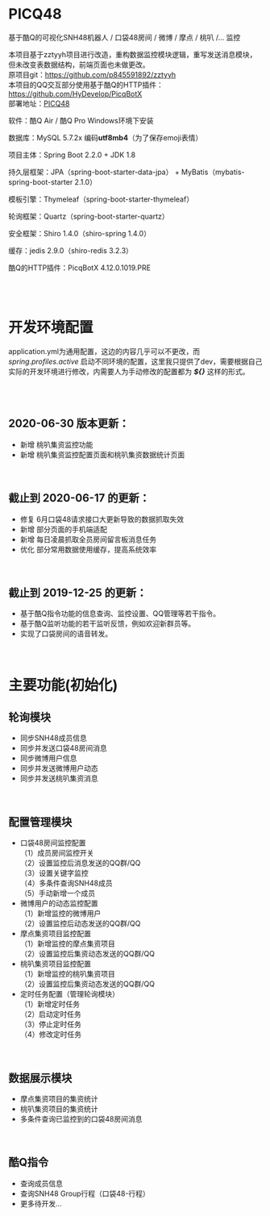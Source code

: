 # PICQ48
基于酷Q的可视化SNH48机器人 / 口袋48房间 / 微博 / 摩点 / 桃叭 /... 监控

本项目基于zztyyh项目进行改造，重构数据监控模块逻辑，重写发送消息模块，但未改变表数据结构，前端页面也未做更改。<br/>
原项目git：https://github.com/p845591892/zztyyh  <br/>
本项目的QQ交互部分使用基于酷Q的HTTP插件：https://github.com/HyDevelop/PicqBotX  <br/>
部署地址：[PICQ48](http://106.55.41.91:8080/index)

软件：酷Q Air / 酷Q Pro Windows环境下安装

数据库：MySQL 5.7.2x 编码**utf8mb4**（为了保存emoji表情）

项目主体：Spring Boot 2.2.0 + JDK 1.8

持久层框架：JPA（spring-boot-starter-data-jpa） + MyBatis（mybatis-spring-boot-starter 2.1.0）

模板引擎：Thymeleaf（spring-boot-starter-thymeleaf）

轮询框架：Quartz（spring-boot-starter-quartz）

安全框架：Shiro 1.4.0（shiro-spring 1.4.0）

缓存：jedis 2.9.0（shiro-redis 3.2.3）

酷Q的HTTP插件：PicqBotX 4.12.0.1019.PRE

<br/>
<br/>

# 开发环境配置
application.yml为通用配置，这边的内容几乎可以不更改，而 *spring.profiles.active* 启动不同环境的配置，这里我只提供了dev，需要根据自己实际的开发环境进行修改，内需要人为手动修改的配置都为 ***${}*** 这样的形式。

<br/>
<br/>

## 2020-06-30 版本更新：
* 新增 桃叭集资监控功能
* 新增 桃叭集资监控配置页面和桃叭集资数据统计页面


<br/>

## 截止到 2020-06-17 的更新：
* 修复 6月口袋48请求接口大更新导致的数据抓取失效
* 新增 部分页面的手机端适配
* 新增 每日凌晨抓取全员房间留言板消息任务
* 优化 部分常用数据使用缓存，提高系统效率


<br/>

## 截止到 2019-12-25 的更新：
* 基于酷Q指令功能的信息查询、监控设置、QQ管理等若干指令。
* 基于酷Q监听功能的若干监听反馈，例如欢迎新群员等。
* 实现了口袋房间的语音转发。

<br/>

# 主要功能(初始化)
## 轮询模块
* 同步SNH48成员信息<br/>
* 同步并发送口袋48房间消息<br/>
* 同步微博用户信息<br/>
* 同步并发送微博用户动态<br/>
* 同步并发送桃叭集资消息<br/>

<br/>

## 配置管理模块
* 口袋48房间监控配置<br/>
  （1）成员房间监控开关<br/>
  （2）设置监控后消息发送的QQ群/QQ<br/>
  （3）设置关键字监控<br/>
  （4）多条件查询SNH48成员<br/>
  （5）手动新增一个成员<br/>
* 微博用户的动态监控配置<br/>
  （1）新增监控的微博用户<br/>
  （2）设置监控后动态发送的QQ群/QQ<br/>
* 摩点集资项目监控配置<br/>
  （1）新增监控的摩点集资项目<br/>
  （2）设置监控后集资动态发送的QQ群/QQ<br/>
* 桃叭集资项目监控配置<br/>
  （1）新增监控的桃叭集资项目<br/>
  （2）设置监控后集资动态发送的QQ群/QQ<br/>
* 定时任务配置（管理轮询模块）<br/>
  （1）新增定时任务<br/>
  （2）启动定时任务<br/>
  （3）停止定时任务<br/>
  （4）修改定时任务<br/>
  
<br/>

## 数据展示模块
* 摩点集资项目的集资统计
* 桃叭集资项目的集资统计
* 多条件查询已监控到的口袋48房间消息

<br/>

## 酷Q指令
* 查询成员信息
* 查询SNH48 Group行程（口袋48-行程）
* 更多待开发...